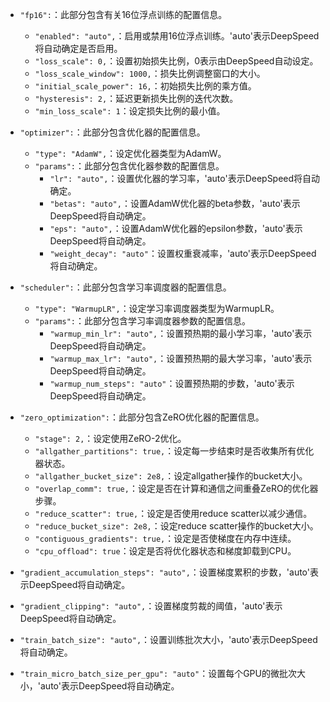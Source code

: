 
- `"fp16":`：此部分包含有关16位浮点训练的配置信息。
    - `"enabled": "auto",`：启用或禁用16位浮点训练。'auto'表示DeepSpeed将自动确定是否启用。
    - `"loss_scale": 0,`：设置初始损失比例，0表示由DeepSpeed自动设定。
    - `"loss_scale_window": 1000,`：损失比例调整窗口的大小。
    - `"initial_scale_power": 16,`：初始损失比例的乘方值。
    - `"hysteresis": 2,`：延迟更新损失比例的迭代次数。
    - `"min_loss_scale": 1`：设定损失比例的最小值。
    
- `"optimizer":`：此部分包含优化器的配置信息。
    - `"type": "AdamW",`：设定优化器类型为AdamW。
    - `"params":`：此部分包含优化器参数的配置信息。
        - `"lr": "auto",`：设置优化器的学习率，'auto'表示DeepSpeed将自动确定。
        - `"betas": "auto",`：设置AdamW优化器的beta参数，'auto'表示DeepSpeed将自动确定。
        - `"eps": "auto",`：设置AdamW优化器的epsilon参数，'auto'表示DeepSpeed将自动确定。
        - `"weight_decay": "auto"`：设置权重衰减率，'auto'表示DeepSpeed将自动确定。
        
- `"scheduler":`：此部分包含学习率调度器的配置信息。
    - `"type": "WarmupLR",`：设定学习率调度器类型为WarmupLR。
    - `"params":`：此部分包含学习率调度器参数的配置信息。
        - `"warmup_min_lr": "auto",`：设置预热期的最小学习率，'auto'表示DeepSpeed将自动确定。
        - `"warmup_max_lr": "auto",`：设置预热期的最大学习率，'auto'表示DeepSpeed将自动确定。
        - `"warmup_num_steps": "auto"`：设置预热期的步数，'auto'表示DeepSpeed将自动确定。
        
- `"zero_optimization":`：此部分包含ZeRO优化器的配置信息。
    - `"stage": 2,`：设定使用ZeRO-2优化。
    - `"allgather_partitions": true,`：设定每一步结束时是否收集所有优化器状态。
    - `"allgather_bucket_size": 2e8,`：设定allgather操作的bucket大小。
    - `"overlap_comm": true,`：设定是否在计算和通信之间重叠ZeRO的优化器步骤。
    - `"reduce_scatter": true,`：设定是否使用reduce scatter以减少通信。
    - `"reduce_bucket_size": 2e8,`：设定reduce scatter操作的bucket大小。
    - `"contiguous_gradients": true,`：设定是否使梯度在内存中连续。
    - `"cpu_offload": true`：设定是否将优化器状态和梯度卸载到CPU。
    
- `"gradient_accumulation_steps": "auto",`：设置梯度累积的步数，'auto'表示DeepSpeed将自动确定。
- `"gradient_clipping": "auto",`：设置梯度剪裁的阈值，'auto'表示DeepSpeed将自动确定。
- `"train_batch_size": "auto",`：设置训练批次大小，'auto'表示DeepSpeed将自动确定。
- `"train_micro_batch_size_per_gpu": "auto"`：设置每个GPU的微批次大小，'auto'表示DeepSpeed将自动确定。